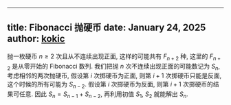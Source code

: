 
---
title: Fibonacci 抛硬币
date: January 24, 2025
author: [kokic](/kokic.md)
---

抛一枚硬币 $n \ge 2$ 次且从不连续出现正面, 这样的可能共有 $F_{n+2}$ 种, 这里的 $F_{n+2}$ 是从零开始的 Fibonacci 数列. 我们把抛 $n$ 次不连续出现正面的可能数记为 $S_n$, 考虑相邻的两次抛硬币, 假设第 $i$ 次掷硬币为正面, 则第 $i+1$ 次掷硬币只能是反面, 这个时候的所有可能为 $S_{n-2}$. 假设第 $i$ 次掷硬币为反面, 则第 $i+1$ 次掷硬币的结果可任意. 因此 $S_n = S_{n-1} + S_{n-2}$, 再利用初值 $S_1$, $S_2$ 就能解出 $S_n$. 
